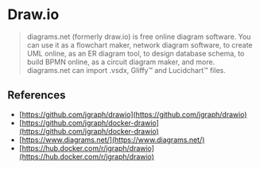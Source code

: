 # Draw.io

> diagrams.net (formerly draw.io) is free online diagram software. You can use it as a flowchart maker, network diagram software, to create UML online, as an ER diagram tool, to design database schema, to build BPMN online, as a circuit diagram maker, and more. diagrams.net can import .vsdx, Gliffy™ and Lucidchart™ files.

## References

* [https://github.com/jgraph/drawio](https://github.com/jgraph/drawio)
* [https://github.com/jgraph/docker-drawio](https://github.com/jgraph/docker-drawio)
* [https://www.diagrams.net/](https://www.diagrams.net/)
* [https://hub.docker.com/r/jgraph/drawio](https://hub.docker.com/r/jgraph/drawio)
